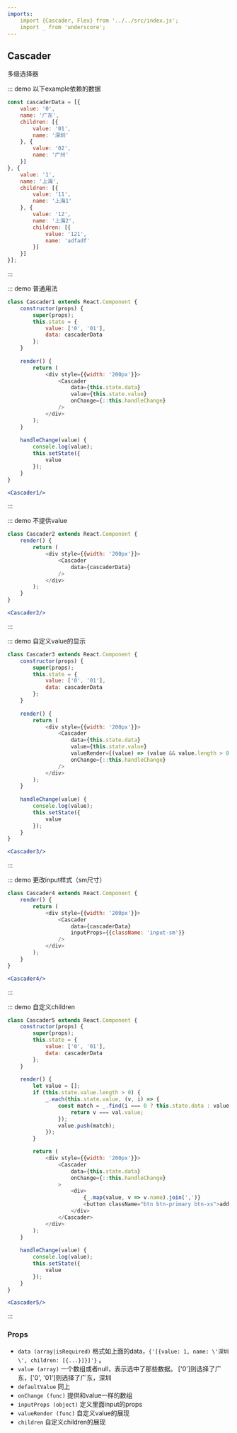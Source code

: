 ```yaml
---
imports:
    import {Cascader, Flex} from '../../src/index.js';
    import _ from 'underscore';
---
```

## Cascader

多级选择器

::: demo 以下example依赖的数据
```js
const cascaderData = [{
    value: '0',
    name: '广东',
    children: [{
        value: '01',
        name: '深圳'
    }, {
        value: '02',
        name: '广州'
    }]
}, {
    value: '1',
    name: '上海',
    children: [{
        value: '11',
        name: '上海1'
    }, {
        value: '12',
        name: '上海2',
        children: [{
            value: '121',
            name: 'adfadf'
        }]
    }]
}];
```
:::

::: demo 普通用法
```js
class Cascader1 extends React.Component {
    constructor(props) {
        super(props);
        this.state = {
            value: ['0', '01'],
            data: cascaderData
        };
    }
    
    render() {
        return (
            <div style={{width: '200px'}}>
                <Cascader
                    data={this.state.data}
                    value={this.state.value}
                    onChange={::this.handleChange}
                />
            </div>
        );
    }
    
    handleChange(value) {
        console.log(value);
        this.setState({
            value
        });
    }
}
```

```jsx
<Cascader1/>
```
:::

::: demo 不提供value
```js
class Cascader2 extends React.Component {
    render() {
        return (
            <div style={{width: '200px'}}>
                <Cascader
                    data={cascaderData}
                />
            </div>
        );
    }
}
```
```jsx
<Cascader2/>
```
:::

::: demo 自定义value的显示
```js
class Cascader3 extends React.Component {
    constructor(props) {
        super(props);
        this.state = {
            value: ['0', '01'],
            data: cascaderData
        };
    }
    
    render() {
        return (
            <div style={{width: '200px'}}>
                <Cascader
                    data={this.state.data}
                    value={this.state.value}
                    valueRender={(value) => (value && value.length > 0 ? value[value.length - 1].name : '')}
                    onChange={::this.handleChange}
                />
            </div>
        );
    }
    
    handleChange(value) {
        console.log(value);
        this.setState({
            value
        });
    }
}
```
```jsx
<Cascader3/>
```
:::

::: demo 更改input样式（sm尺寸）
```js
class Cascader4 extends React.Component {
    render() {
        return (
            <div style={{width: '200px'}}>
                <Cascader
                    data={cascaderData}
                    inputProps={{className: 'input-sm'}}
                />
            </div>
        );
    }
}
```
```jsx
<Cascader4/>
```
:::

::: demo 自定义children
```js
class Cascader5 extends React.Component {
    constructor(props) {
        super(props);
        this.state = {
            value: ['0', '01'],
            data: cascaderData
        };
    }
    
    render() {
        let value = [];
        if (this.state.value.length > 0) {
            _.each(this.state.value, (v, i) => {
                const match = _.find(i === 0 ? this.state.data : value[i - 1].children, val => {
                    return v === val.value;
                });
                value.push(match);
            });
        }

        return (
            <div style={{width: '200px'}}>
                <Cascader
                    data={this.state.data}
                    onChange={::this.handleChange}
                >
                    <div>
                        {_.map(value, v => v.name).join(',')}
                        <button className="btn btn-primary btn-xs">add +</button>
                    </div>
                </Cascader>
            </div>
        );
    }
    
    handleChange(value) {
        console.log(value);
        this.setState({
            value
        });
    }
}
```
```jsx
<Cascader5/>
```
:::

### Props
- `data (array|isRequired)` 格式如上面的data，`{'[{value: 1, name: \'深圳\', children: [{...}]}]'}` 。
- `value (array)` 一个数组或者null，表示选中了那些数据。 ['0']则选择了广东，['0', '01']则选择了广东，深圳
- `defaultValue` 同上
- `onChange (func)` 提供和value一样的数组
- `inputProps (object)` 定义里面input的props
- `valueRender (func)` 自定义value的展现
- `children` 自定义children的展现